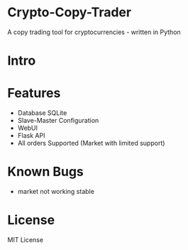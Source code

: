 # Crypto-Copy-Trader
A copy trading tool for cryptocurrencies - written in Python


# Intro

# Features
- Database SQLite
- Slave-Master Configuration
- WebUI
- Flask API
- All orders Supported (Market with limited support)


# Known Bugs
- market not working stable
# License
MIT License
